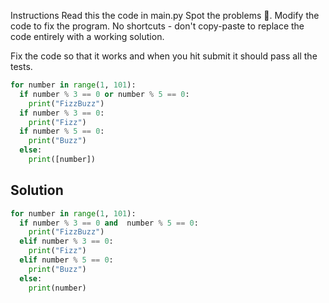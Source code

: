 Instructions
Read this the code in main.py
Spot the problems 🐞.
Modify the code to fix the program.
No shortcuts - don't copy-paste to replace the code entirely with a working solution.


Fix the code so that it works and when you hit submit it should pass all the tests.

```python
for number in range(1, 101):
  if number % 3 == 0 or number % 5 == 0:
    print("FizzBuzz")
  if number % 3 == 0:
    print("Fizz")
  if number % 5 == 0:
    print("Buzz")
  else:
    print([number])

```


## Solution

```python
for number in range(1, 101):
  if number % 3 == 0 and  number % 5 == 0:
    print("FizzBuzz")
  elif number % 3 == 0:
    print("Fizz")
  elif number % 5 == 0:
    print("Buzz")
  else:
    print(number)

```